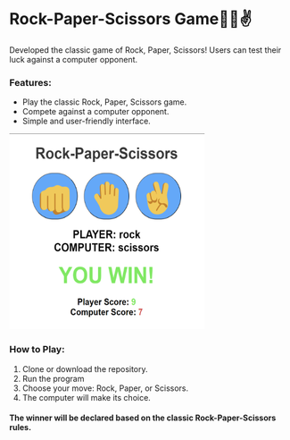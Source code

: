<h1>Rock-Paper-Scissors Game👊🤚✌️</h1>
<p>Developed the classic game of Rock, Paper, Scissors!  Users can test their luck against a computer opponent.</p>

<h3>Features:</h3>
<ul>
<li>Play the classic Rock, Paper, Scissors game.</li>
<li>Compete against a computer opponent.</li>
<li>Simple and user-friendly interface.</li>
</ul>
<img src="rock-paper-scissors-game-screenshot.png" style="width:350px; height: 350px;" />
<h3>How to Play:</h3>
<ol>
<li>Clone or download the repository.</li>
<li>Run the program</li>
<li>Choose your move: Rock, Paper, or Scissors.</li>
<li>The computer will make its choice.</li>
</ol>
<h4>The winner will be declared based on the classic Rock-Paper-Scissors rules.</h4>

